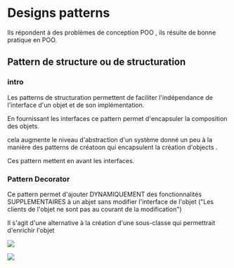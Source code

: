 # Designs patterns

Ils répondent à des problèmes de conception POO , ils résulte de bonne pratique en POO.

## Pattern de structure ou de structuration

### intro

Les patterns de structuration permettent de faciliter l'indépendance de l'interface d'un objet et de son implémentation.

En fournissant les interfaces ce pattern permet d'encapsuler la composition des objets.

cela augmente le niveau d'abstraction d'un système donné un peu à la manière des patterns de créatoon qui encapsulent la création d'objects .

Ces pattern mettent en avant les interfaces.

### Pattern Decorator

Ce pattern permet d'ajouter DYNAMIQUEMENT des fonctionnalités SUPPLEMENTAIRES à un abjet sans modifier l'interface de l'objet ("Les clients de l'objet ne sont pas au courant de la modification")

Il s'agit d'une alternative à la création d'une sous-classe qui permettrait d'enrichir l'objet

![](https://i.imgur.com/o4t8mO7.png)

![](https://i.imgur.com/J30yH58.png)
